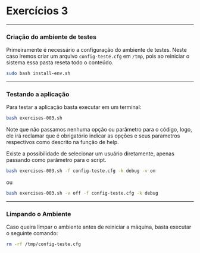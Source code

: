 # Exercícios 3

---

### Criação do ambiente de testes
Primeiramente é necessário a configuração do ambiente de testes. Neste caso iremos criar um arquivo `config-teste.cfg` em `/tmp`, pois ao reiniciar o sistema essa pasta reseta todo o conteúdo.

```bash
sudo bash install-env.sh
```

---

### Testando a aplicação
Para testar a aplicação basta executar em um terminal:

```bash
bash exercises-003.sh
```

Note que não passamos nenhuma opção ou parâmetro para o código, logo, ele irá reclamar que é obrigatório indicar as opções e seus parametros respectivos como descrito na função de help.

Existe a possibilidade de selecionar um usuário diretamente, apenas passando como parâmetro para o script.

```bash
bash exercises-003.sh -f config-teste.cfg -k debug -v on
```

ou

```bash
bash exercises-003.sh -v off -f config-teste.cfg -k debug
```

---

### Limpando o Ambiente
Caso queira limpar o ambiente antes de reiniciar a máquina, basta executar o seguinte comando:

```bash
rm -rf /tmp/config-teste.cfg
```
